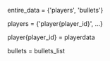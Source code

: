 

entire_data = {'players', 'bullets'}

players = {'player{player_id}', ...}

player{player_id} = playerdata

bullets = bullets_list


